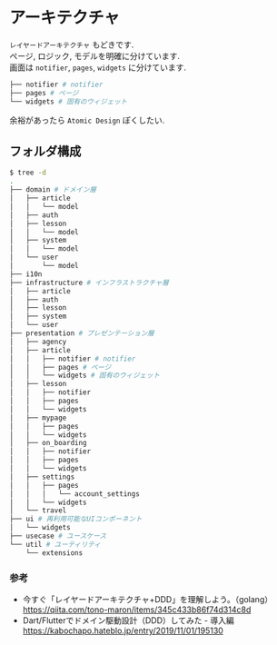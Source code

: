 # アーキテクチャ
`レイヤードアーキテクチャ` もどきです.  
ページ, ロジック, モデルを明確に分けています.  
画面は `notifier`, `pages`, `widgets` に分けています.   
```bash
├── notifier # notifier
├── pages # ページ
└── widgets # 固有のウィジェット
```
余裕があったら `Atomic Design` ぽくしたい.

## フォルダ構成
```bash
$ tree -d
.
├── domain # ドメイン層
│   ├── article
│   │   └── model
│   ├── auth
│   ├── lesson
│   │   └── model
│   ├── system
│   │   └── model
│   └── user
│       └── model
├── i10n
├── infrastructure # インフラストラクチャ層
│   ├── article
│   ├── auth
│   ├── lesson
│   ├── system
│   └── user
├── presentation # プレゼンテーション層
│   ├── agency
│   ├── article
│   │   ├── notifier # notifier
│   │   ├── pages # ページ
│   │   └── widgets # 固有のウィジェット
│   ├── lesson
│   │   ├── notifier
│   │   ├── pages
│   │   └── widgets
│   ├── mypage
│   │   ├── pages
│   │   └── widgets
│   ├── on_boarding
│   │   ├── notifier
│   │   ├── pages
│   │   └── widgets
│   ├── settings
│   │   ├── pages
│   │   │   └── account_settings
│   │   └── widgets
│   └── travel
├── ui # 再利用可能なUIコンポーネント
│   └── widgets
├── usecase # ユースケース
└── util # ユーティリティ
    └── extensions
```

### 参考
- 今すぐ「レイヤードアーキテクチャ+DDD」を理解しよう。（golang） <https://qiita.com/tono-maron/items/345c433b86f74d314c8d>
- Dart/Flutterでドメイン駆動設計（DDD）してみた - 導入編 <https://kabochapo.hateblo.jp/entry/2019/11/01/195130>
